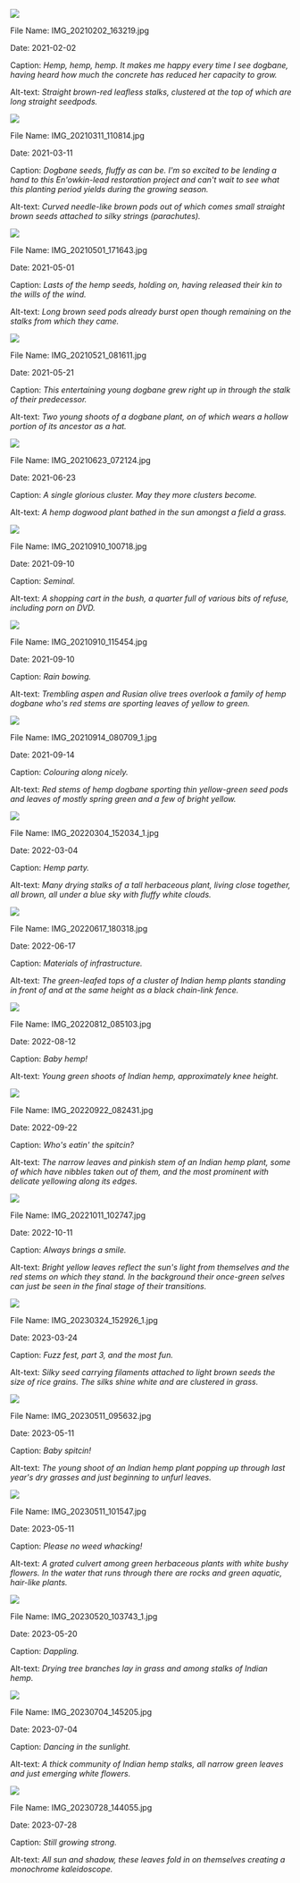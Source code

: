 ![](https://raw.githubusercontent.com/deniledam/thesis-images-2021/main/IMG_20210202_163219.jpg)

File Name: IMG_20210202_163219.jpg

Date: 2021-02-02

Caption: *Hemp, hemp, hemp. It makes me happy every time I see dogbane, having heard how much the concrete has reduced her capacity to grow.*

Alt-text: *Straight brown-red leafless stalks, clustered at the top of which are long straight seedpods.*

![](https://raw.githubusercontent.com/deniledam/thesis-images-2021/main/IMG_20210311_110814.jpg)

File Name: IMG_20210311_110814.jpg

Date: 2021-03-11

Caption: *Dogbane seeds, fluffy as can be. I'm so excited to be lending a hand to this En'owkin-lead restoration project and can't wait to see what this planting period yields during the growing season.*

Alt-text: *Curved needle-like brown pods out of which comes small straight brown seeds attached to silky strings (parachutes).*

![](https://raw.githubusercontent.com/deniledam/thesis-images-2021/main/IMG_20210501_171643.jpg)

File Name: IMG_20210501_171643.jpg

Date: 2021-05-01

Caption: *Lasts of the hemp seeds, holding on, having released their kin to the wills of the wind.*

Alt-text: *Long brown seed pods already burst open though remaining on the stalks from which they came.*

![](https://raw.githubusercontent.com/deniledam/thesis-images-2021/main/IMG_20210521_081611.jpg)

File Name: IMG_20210521_081611.jpg

Date: 2021-05-21

Caption: *This entertaining young dogbane grew right up in through the stalk of their predecessor.*

Alt-text: *Two young shoots of a dogbane plant, on of which wears a hollow portion of its ancestor as a hat.*

![](https://raw.githubusercontent.com/deniledam/thesis-images-2021/main/IMG_20210623_072124.jpg)

File Name: IMG_20210623_072124.jpg

Date: 2021-06-23

Caption: *A single glorious cluster. May they more clusters become.*

Alt-text: *A hemp dogwood plant bathed in the sun amongst a field a grass.*

![](https://raw.githubusercontent.com/deniledam/thesis-images-2021/main/IMG_20210910_100718.jpg)

File Name: IMG_20210910_100718.jpg

Date: 2021-09-10

Caption: *Seminal.*

Alt-text: *A shopping cart in the bush, a quarter full of various bits of refuse, including porn on DVD.*

![](https://raw.githubusercontent.com/deniledam/thesis-images-2021/main/IMG_20210910_115454.jpg)

File Name: IMG_20210910_115454.jpg

Date: 2021-09-10

Caption: *Rain bowing.*

Alt-text: *Trembling aspen and Rusian olive trees overlook a family of hemp dogbane who's red stems are sporting leaves of yellow to green.*

![](https://raw.githubusercontent.com/deniledam/thesis-images-2021/main/IMG_20210914_080709_1.jpg)

File Name: IMG_20210914_080709_1.jpg

Date: 2021-09-14

Caption: *Colouring along nicely.*

Alt-text: *Red stems of hemp dogbane sporting thin yellow-green seed pods and leaves of mostly spring green and a few of bright yellow.*

![](https://raw.githubusercontent.com/deniledam/thesis-images-2022/main/IMG_20220304_152034_1.jpg)

File Name: IMG_20220304_152034_1.jpg

Date: 2022-03-04

Caption: *Hemp party.*

Alt-text: *Many drying stalks of a tall herbaceous plant, living close together, all brown, all under a blue sky with fluffy white clouds.*

![](https://raw.githubusercontent.com/deniledam/thesis-images-2022/main/IMG_20220617_180318.jpg)

File Name: IMG_20220617_180318.jpg

Date: 2022-06-17

Caption: *Materials of infrastructure.*

Alt-text: *The green-leafed tops of a cluster of Indian hemp plants standing in front of and at the same height as a black chain-link fence.*

![](https://raw.githubusercontent.com/deniledam/thesis-images-2022/main/IMG_20220812_085103.jpg)

File Name: IMG_20220812_085103.jpg

Date: 2022-08-12

Caption: *Baby hemp!*

Alt-text: *Young green shoots of Indian hemp, approximately knee height.*

![](https://raw.githubusercontent.com/deniledam/thesis-images-2022/main/IMG_20220922_082431.jpg)

File Name: IMG_20220922_082431.jpg

Date: 2022-09-22

Caption: *Who's eatin' the spitcin?*

Alt-text: *The narrow leaves and pinkish stem of an Indian hemp plant, some of which have nibbles taken out of them, and the most prominent with delicate yellowing along its edges.*

![](https://raw.githubusercontent.com/deniledam/thesis-images-2022/main/IMG_20221011_102747.jpg)

File Name: IMG_20221011_102747.jpg

Date: 2022-10-11

Caption: *Always brings a smile.*

Alt-text: *Bright yellow leaves reflect the sun's light from themselves and the red stems on which they stand. In the background their once-green selves can just be seen in the final stage of their transitions.*

![](https://raw.githubusercontent.com/deniledam/thesis-images-2023/main/IMG_20230324_152926_1.jpg)

File Name: IMG_20230324_152926_1.jpg

Date: 2023-03-24

Caption: *Fuzz fest, part 3, and the most fun.*

Alt-text: *Silky seed carrying filaments attached to light brown seeds the size of rice grains. The silks shine white and are clustered in grass.*

![](https://raw.githubusercontent.com/deniledam/thesis-images-2023/main/IMG_20230511_095632.jpg)

File Name: IMG_20230511_095632.jpg

Date: 2023-05-11

Caption: *Baby spitcin!*

Alt-text: *The young shoot of an Indian hemp plant popping up through last year's dry grasses and just beginning to unfurl leaves.*

![](https://raw.githubusercontent.com/deniledam/thesis-images-2023/main/IMG_20230511_101547.jpg)

File Name: IMG_20230511_101547.jpg

Date: 2023-05-11

Caption: *Please no weed whacking!*

Alt-text: *A grated culvert among green herbaceous plants with white bushy flowers. In the water that runs through there are rocks and green aquatic, hair-like plants.*

![](https://raw.githubusercontent.com/deniledam/thesis-images-2023/main/IMG_20230520_103743_1.jpg)

File Name: IMG_20230520_103743_1.jpg

Date: 2023-05-20

Caption: *Dappling.*

Alt-text: *Drying tree branches lay in grass and among stalks of Indian hemp.*

![](https://raw.githubusercontent.com/deniledam/thesis-images-2023/main/IMG_20230704_145205.jpg)

File Name: IMG_20230704_145205.jpg

Date: 2023-07-04

Caption: *Dancing in the sunlight.*

Alt-text: *A thick community of Indian hemp stalks, all narrow green leaves and just emerging white flowers.*

![](https://raw.githubusercontent.com/deniledam/thesis-images-2023/main/IMG_20230728_144055.jpg)

File Name: IMG_20230728_144055.jpg

Date: 2023-07-28

Caption: *Still growing strong.*

Alt-text: *All sun and shadow, these leaves fold in on themselves creating a monochrome kaleidoscope.*

